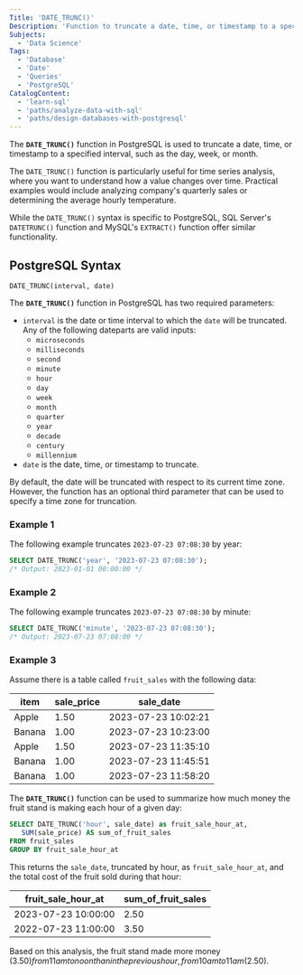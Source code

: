 ```yaml
---
Title: 'DATE_TRUNC()'
Description: 'Function to truncate a date, time, or timestamp to a specified interval (e.g. day or week). Available in PostgreSQL.'
Subjects:
  - 'Data Science'
Tags:
  - 'Database'
  - 'Date'
  - 'Queries'
  - 'PostgreSQL'
CatalogContent:
  - 'learn-sql'
  - 'paths/analyze-data-with-sql'
  - 'paths/design-databases-with-postgresql'
---
```


The **`DATE_TRUNC()`** function in PostgreSQL is used to truncate a date, time, or timestamp to a specified interval, such as the day, week, or month.

The `DATE_TRUNC()` function is particularly useful for time series analysis, where you want to understand how a value changes over time. Practical examples would include analyzing company's quarterly sales or determining the average hourly temperature.

While the `DATE_TRUNC()` syntax is specific to PostgreSQL, SQL Server's `DATETRUNC()` function and MySQL's `EXTRACT()` function offer similar functionality.

## PostgreSQL Syntax

```pseudo
DATE_TRUNC(interval, date)
```

The **`DATE_TRUNC()`** function in PostgreSQL has two required parameters:

- `interval` is the date or time interval to which the `date` will be truncated. Any of the following dateparts are valid inputs:
  - `microseconds`
  - `milliseconds`
  - `second`
  - `minute`
  - `hour`
  - `day`
  - `week`
  - `month`
  - `quarter`
  - `year`
  - `decade`
  - `century`
  - `millennium`
- `date` is the date, time, or timestamp to truncate.

By default, the date will be truncated with respect to its current time zone. However, the function has an optional third parameter that can be used to specify a time zone for truncation.

### Example 1

The following example truncates `2023-07-23 07:08:30` by year:

```sql
SELECT DATE_TRUNC('year', '2023-07-23 07:08:30');
/* Output: 2023-01-01 00:00:00 */
```

### Example 2

The following example truncates `2023-07-23 07:08:30` by minute:

```sql
SELECT DATE_TRUNC('minute', '2023-07-23 07:08:30');
/* Output: 2023-07-23 07:08:00 */
```

### Example 3

Assume there is a table called `fruit_sales` with the following data:

| item   | sale_price | sale_date           |
| ------ | ---------- | ------------------- |
| Apple  | 1.50       | 2023-07-23 10:02:21 |
| Banana | 1.00       | 2023-07-23 10:23:00 |
| Apple  | 1.50       | 2023-07-23 11:35:10 |
| Banana | 1.00       | 2023-07-23 11:45:51 |
| Banana | 1.00       | 2023-07-23 11:58:20 |

The **`DATE_TRUNC()`** function can be used to summarize how much money the fruit stand is making each hour of a given day:

```sql
SELECT DATE_TRUNC('hour', sale_date) as fruit_sale_hour_at,
   SUM(sale_price) AS sum_of_fruit_sales
FROM fruit_sales
GROUP BY fruit_sale_hour_at
```

This returns the `sale_date`, truncated by hour, as `fruit_sale_hour_at`, and the total cost of the fruit sold during that hour:

| fruit_sale_hour_at  | sum_of_fruit_sales |
| ------------------- | ------------------ |
| 2023-07-23 10:00:00 | 2.50               |
| 2022-07-23 11:00:00 | 3.50               |

Based on this analysis, the fruit stand made more money ($3.50) from 11 am to noon than in the previous hour, from 10 am to 11 am ($2.50).
